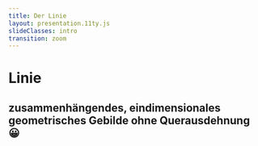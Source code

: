 ```yaml
---
title: Der Linie
layout: presentation.11ty.js
slideClasses: intro
transition: zoom
---
```


<div class="is-full-width">

#  Linie
## zusammenhängendes, eindimensionales geometrisches Gebilde ohne Querausdehnung 😀

</div>